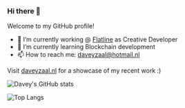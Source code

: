 ### Hi there 👋

Welcome to my GitHub profile!

- 🔭  I’m currently working @ [Flatline](https://flatlineagency.com/) as Creative Developer
- 🌱  I’m currently learning Blockchain development
- 📫  How to reach me: daveyzaal@hotmail.nl

Visit [daveyzaal.nl](https://daveyzaal.nl/) for a showcase of my recent work :)

![Davey's GitHub stats](https://github-readme-stats.vercel.app/api?username=deefdemeef&show_icons=true&hide=prs&count_private=true&theme=github_dark)

![Top Langs](https://github-readme-stats.vercel.app/api/top-langs/?username=deefdemeef&theme=github_dark&layout=compact)
